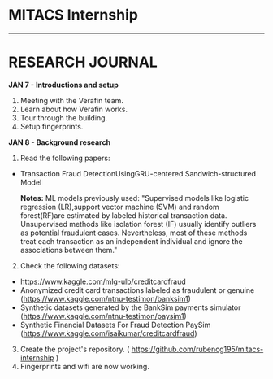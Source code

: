 # MITACS Internship
_______

# RESEARCH JOURNAL
**JAN 7 - Introductions and setup**

1. Meeting with the Verafin team.
2. Learn about how Verafin works.
3. Tour through the building. 
4. Setup fingerprints.

**JAN 8 - Background research**

1. Read the following papers:
  -  Transaction Fraud DetectionUsingGRU-centered Sandwich-structured Model

      **Notes:**
      ML models previously used: "Supervised  models  like logistic regression (LR),support vector machine (SVM) and random forest(RF)are  estimated  by  labeled  historical  transaction data. Unsupervised methods like isolation forest (IF) usually identify outliers as potential  fraudulent  cases. Nevertheless, most of these methods treat each transaction as an   independent   individual   and   ignore   the   associations between them." 

2. Check the following datasets:
  - https://www.kaggle.com/mlg-ulb/creditcardfraud
  - Anonymized credit card transactions labeled as fraudulent or genuine (https://www.kaggle.com/ntnu-testimon/banksim1)
  - Synthetic datasets generated by the BankSim payments simulator (https://www.kaggle.com/ntnu-testimon/paysim1) 
  - Synthetic Financial Datasets For Fraud Detection PaySim (https://www.kaggle.com/isaikumar/creditcardfraud)
3. Create the project's repository. (  https://github.com/rubencg195/mitacs-internship  )
4. Fingerprints and wifi are now working.